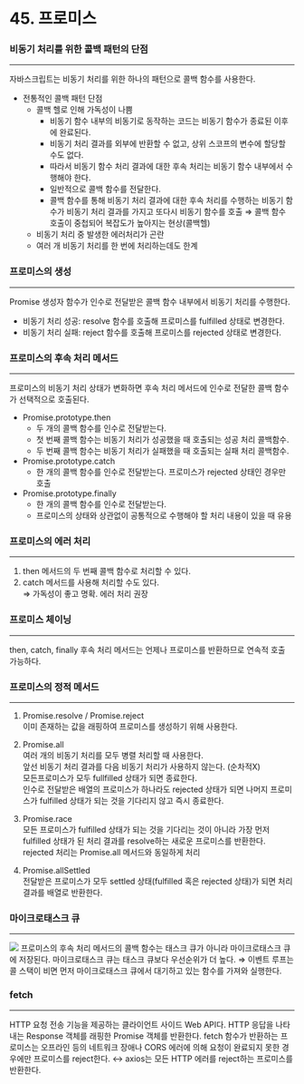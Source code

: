 # 45. 프로미스

### 비동기 처리를 위한 콜백 패턴의 단점

---

자바스크립트는 비동기 처리를 위한 하나의 패턴으로 콜백 함수를 사용한다.

- 전통적인 콜백 패턴 단점
    - 콜백 헬로 인해 가독성이 나쁨
        - 비동기 함수 내부의 비동기로 동작하는 코드는 비동기 함수가 종료된 이후에 완료된다.
        - 비동기 처리 결과를 외부에 반환할 수 없고, 상위 스코프의 변수에 할당할 수도 없다.
        - 따라서 비동기 함수 처리 결과에 대한 후속 처리는 비동기 함수 내부에서 수행해야 한다.
        - 일반적으로 콜백 함수를 전달한다.
        - 콜백 함수를 통해 비동기 처리 결과에 대한 후속 처리를 수행하는 비동기 함수가 비동기 처리 결과를 가지고 또다시 비동기 함수를 호출 ⇒ 콜백 함수 호출이 중첩되어 복잡도가 높아지는 현상(콜백헬)
    - 비동기 처리 중 발생한 에러처리가 곤란
    - 여러 개 비동기 처리를 한 번에 처리하는데도 한계

### 프로미스의 생성

---

Promise 생성자 함수가 인수로 전달받은 콜백 함수 내부에서 비동기 처리를 수행한다.

- 비동기 처리 성공: resolve 함수를 호출해 프로미스를 fulfilled 상태로 변경한다.
- 비동기 처리 실패: reject 함수를 호출해 프로미스를 rejected 상태로 변경한다.

### 프로미스의 후속 처리 메서드

---

프로미스의 비동기 처리 상태가 변화하면 후속 처리 메서드에 인수로 전달한 콜백 함수가 선택적으로 호출된다.

- Promise.prototype.then
    - 두 개의 콜백 함수를 인수로 전달받는다.
    - 첫 번째 콜백 함수는 비동기 처리가 성공했을 때 호출되는 성공 처리 콜백함수.
    - 두 번째 콜백 함수는 비동기 처리가 실패했을 때 호출되는 실패 처리 콜백함수.
- Promise.prototype.catch
    - 한 개의 콜백 함수를 인수로 전달받는다. 프로미스가 rejected 상태인 경우만 호출
- Promise.prototype.finally
    - 한 개의 콜백 함수를 인수로 전달받는다.
    - 프로미스의 상태와 상관없이 공통적으로 수행해야 할 처리 내용이 있을 때 유용

### 프로미스의 에러 처리

---

1. then 메서드의 두 번째 콜백 함수로 처리할 수 있다.
2. catch 메서드를 사용해 처리할 수도 있다.    
    ⇒ 가독성이 좋고 명확. 에러 처리 권장
    

### 프로미스 체이닝

---

then, catch, finally 후속 처리 메서드는 언제나 프로미스를 반환하므로 연속적 호출 가능하다.

### 프로미스의 정적 메서드

---

1. Promise.resolve / Promise.reject    
    이미 존재하는 값을 래핑하여 프로미스를 생성하기 위해 사용한다.
    
2. Promise.all    
    여러 개의 비동기 처리를 모두 병렬 처리할 때 사용한다.    
    앞선 비동기 처리 결과를 다음 비동기 처리가 사용하지 않는다. (순차적X)    
    모든프로미스가 모두 fullfilled 상태가 되면 종료한다.    
    인수로 전달받은 배열의 프로미스가 하나라도 rejected 상태가 되면 나머지 프로미스가 fulfilled 상태가 되는 것을 기다리지 않고 즉시 종료한다.
    
3. Promise.race    
    모든 프로미스가 fulfilled 상태가 되는 것을 기다리는 것이 아니라 가장 먼저 fulfilled 상태가 된 처리 결과를 resolve하는 새로운 프로미스를 반환한다.     
    rejected 처리는 Promise.all 메서드와 동일하게 처리
    
4. Promise.allSettled    
    전달받은 프로미스가 모두 settled 상태(fulfilled 혹은 rejected 상태)가 되면 처리 결과를 배열로 반환한다.
    

### 마이크로태스크 큐

---
<img src="https://uploads.disquscdn.com/images/9466d8aa53fc5b3e63a92858a94bb429df02bbd20012b738f0461343beaa6f90.gif?w=600&h=272" />
프로미스의 후속 처리 메서드의 콜백 함수는 태스크 큐가 아니라 마이크로태스크 큐에 저장된다.
마이크로태스크 큐는 태스크 큐보다 우선순위가 더 높다. ⇒ 이벤트 루프는 콜 스택이 비면 먼저 마이크로태스크 큐에서 대기하고 있는 함수를 가져와 실행한다.

### fetch

---

HTTP 요청 전송 기능을 제공하는 클라이언트 사이드 Web API다.
HTTP 응답을 나타내는 Response 객체를 래핑한 Promise 객체를 반환한다.
fetch 함수가 반환하는 프로미스는 오프라인 등의 네트워크 장애나 CORS 에러에 의해 요청이 완료되지 못한 경우에만 프로미스를 reject한다.
↔ axios는 모든 HTTP 에러를 reject하는 프로미스를 반환한다.